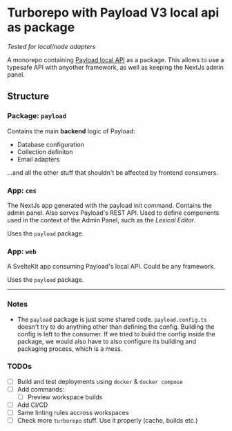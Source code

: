 # Turborepo with Payload V3 local api as package

_Tested for local/node adapters_

A monorepo containing [Payload local API](https://payloadcms.com/docs/local-api/overview) as a package. This allows to use a typesafe API with anyother framework, as well as keeping the NextJs admin panel.

## Structure

### Package: `payload`

Contains the main **backend** logic of Payload:

- Database configuration
- Collection definiton
- Email adapters

...and all the other stuff that shouldn't be affected by frontend consumers.

### App: `cms`

The NextJs app generated with the payload init command. Contains the admin panel. Also serves Payload's REST API.
Used to define components used in the context of the Admin Panel, such as the _Lexical Editor_.

Uses the `payload` package.

### App: `web`

A SvelteKit app consuming Payload's local API. Could be any framework.

Uses the `payload` package.

---

### Notes

- The `payload` package is just some shared code. `payload.config.ts` doesn't try to do anything other than defining the config. Building the config is left to the consumer. If we tried to build the config inside the package, we would also have to also configure its building and packaging process, which is a mess.

### TODOs

- [ ] Build and test deployments using `docker` & `docker compose`
- [ ] Add commands:
  - [ ] Preview workspace builds
- [ ] Add CI/CD
- [ ] Same linting rules accross workspaces
- [ ] Check more `turborepo` stuff. Use it properly (cache, builds etc.)
